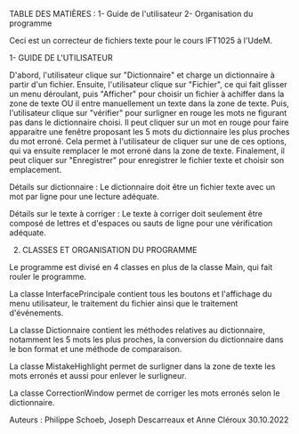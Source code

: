 TABLE DES MATIÈRES :
1- Guide de l'utilisateur
2- Organisation du programme

Ceci est un correcteur de fichiers texte pour le
cours IFT1025 à l'UdeM.

1- GUIDE DE L'UTILISATEUR

D'abord, l'utilisateur clique sur "Dictionnaire"
et charge un dictionnaire à partir d'un fichier.
Ensuite, l'utilisateur clique sur "Fichier", ce qui fait
glisser un menu déroulant, puis "Afficher" pour choisir
un fichier à achiffer dans la zone de texte OU il entre manuellement un texte dans
la zone de texte. Puis, l'utilisateur
clique sur "vérifier" pour surligner en rouge
les mots ne figurant pas dans le dictionnaire
choisi. Il peut cliquer sur un mot en
rouge pour faire apparaitre une fenêtre
proposant les 5 mots du dictionnaire les plus
proches du mot erroné. Cela permet à l'utilisateur
de cliquer sur une de ces options, qui va ensuite
remplacer le mot erroné dans la zone de texte.
Finalement, il peut cliquer sur "Enregistrer" pour
enregistrer le fichier texte et choisir son
emplacement.

Détails sur dictionnaire :
Le dictionnaire doit être un fichier texte
avec un mot par ligne pour une lecture
adéquate.

Détails sur le texte à corriger :
Le texte à corriger doit seulement être
composé de lettres et d'espaces ou sauts
de ligne pour une vérification adéquate.

2. CLASSES ET ORGANISATION DU PROGRAMME

Le programme est divisé en 4 classes en plus de
la classe Main, qui fait rouler le programme.

La classe InterfacePrincipale contient tous les
boutons et l'affichage du menu utilisateur, le
traitement du fichier ainsi que le traitement
d'événements.

La classe Dictionnaire contient les méthodes
relatives au dictionnaire, notamment les 5 mots
les plus proches, la conversion du dictionnaire
dans le bon format et une méthode de comparaison.

La classe MistakeHighlight permet de surligner dans
la zone de texte les mots erronés et aussi pour
enlever le surligneur.

La classe CorrectionWindow permet de corriger les
mots erronés selon le dictionnaire.

Auteurs : Philippe Schoeb, Joseph Descarreaux et Anne
Cléroux
30.10.2022